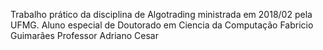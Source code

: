 Trabalho prático da disciplina de Algotrading ministrada em 2018/02 pela UFMG.
Aluno especial de Doutorado em Ciencia da Computação Fabricio Guimarães
Professor Adriano Cesar
